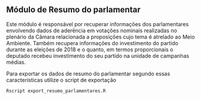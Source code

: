 ## Módulo de Resumo do parlamentar

Este módulo é responsável por recuperar informações dos parlamentares envolvendo dados de aderência em votações nominais realizadas no plenário da Câmara relacionada a proposições cujo tema é atrelado ao Meio Ambiente. Também recupera informações do investimento do partido durante as eleições de 2018 e o quanto, em termos proporcionais o deputado recebeu investimento do seu partido na unidade de campanhas médias.

Para exportar os dados de resumo do parlamentar segundo essas características utilize o script de exportação

```
Rscript export_resumo_parlamentares.R
```

